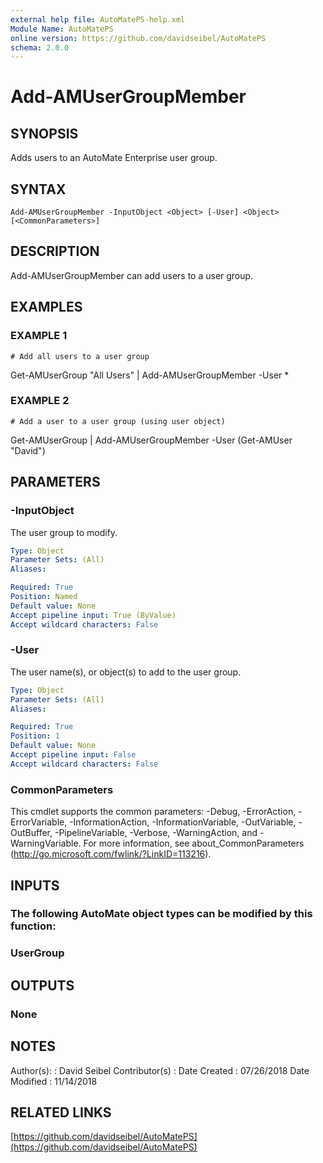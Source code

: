 ```yaml
---
external help file: AutoMatePS-help.xml
Module Name: AutoMatePS
online version: https://github.com/davidseibel/AutoMatePS
schema: 2.0.0
---
```


# Add-AMUserGroupMember

## SYNOPSIS
Adds users to an AutoMate Enterprise user group.

## SYNTAX

```
Add-AMUserGroupMember -InputObject <Object> [-User] <Object> [<CommonParameters>]
```

## DESCRIPTION
Add-AMUserGroupMember can add users to a user group.

## EXAMPLES

### EXAMPLE 1
```
# Add all users to a user group
```

Get-AMUserGroup "All Users" | Add-AMUserGroupMember -User *

### EXAMPLE 2
```
# Add a user to a user group (using user object)
```

Get-AMUserGroup | Add-AMUserGroupMember -User (Get-AMUser "David")

## PARAMETERS

### -InputObject
The user group to modify.

```yaml
Type: Object
Parameter Sets: (All)
Aliases:

Required: True
Position: Named
Default value: None
Accept pipeline input: True (ByValue)
Accept wildcard characters: False
```

### -User
The user name(s), or object(s) to add to the user group.

```yaml
Type: Object
Parameter Sets: (All)
Aliases:

Required: True
Position: 1
Default value: None
Accept pipeline input: False
Accept wildcard characters: False
```

### CommonParameters
This cmdlet supports the common parameters: -Debug, -ErrorAction, -ErrorVariable, -InformationAction, -InformationVariable, -OutVariable, -OutBuffer, -PipelineVariable, -Verbose, -WarningAction, and -WarningVariable.
For more information, see about_CommonParameters (http://go.microsoft.com/fwlink/?LinkID=113216).

## INPUTS

### The following AutoMate object types can be modified by this function:
### UserGroup
## OUTPUTS

### None
## NOTES
Author(s):     : David Seibel
Contributor(s) :
Date Created   : 07/26/2018
Date Modified  : 11/14/2018

## RELATED LINKS

[https://github.com/davidseibel/AutoMatePS](https://github.com/davidseibel/AutoMatePS)

